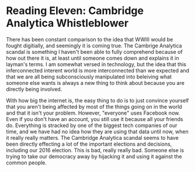 <h1>Reading Eleven: Cambridge Analytica Whistleblower</h1>
<p>
There has been constant comparison to the idea that WWIII would be fought digitially, and seemingly it is coming true. The Cambrige Analytica scandal is something I haven't been able to fully comprehend because of how out there it is, at least until someone comes down and explains it in layman's terms. I am somewhat versed in technology, but the idea that this inferconnected interent world is more interconnected than we expected and that we are all being subconsciously manipulated into beleiving what someone else wants is always a new thing to think about because you are directly being involved. 

With how big the internet is, the easy thing to do is to just convince yourself that you aren't being affected by most of the things going on in the world and that it isn't your problem. However, "everyone" uses Facebook now. Even if you don't have an account, you still use it because all your friends do. Everything is stracked by one of the biggest tech companies of our time, and we have had no idea how they are using that data until now, when it really really matters. The Cambridge Analytica scandal seems to have been directly effecting a lot of the important elections and decisions, including our 2016 election. This is bad, really really bad. Someone else is trying to take our democracy away by hijacking it and using it against the common people.
</p>
